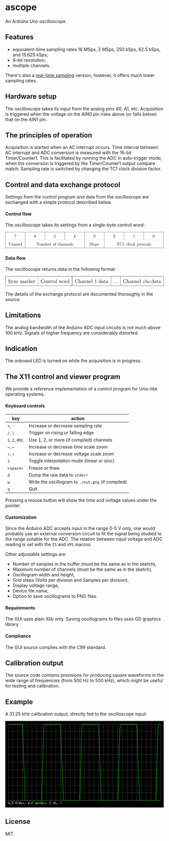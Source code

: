 # ascope
An Arduino Uno oscilloscope.

## Features
* equivalent-time sampling rates 16 MSps, 2 MSps, 250 kSps, 62.5 kSps, and 15.625 kSps;
* 8-bit resolution;
* multiple channels.

There's also a [real-time sampling](../../tree/realtime) version;
however, it offers much lower sampling rates.

## Hardware setup
The oscilloscope takes its input from the analog pins A0, A1, etc.
Acquisition is triggered when the voltage on the AIN0 pin rises above (or
falls below) that on the AIN1 pin.

## The principles of operation
Acquisition is started when an AC interrupt occurs. Time interval between
AC interrupt and ADC conversion is measured with the 16-bit
Timer/Counter1. This is facilitated by running the ADC in auto-trigger
mode, when the conversion is triggered by the Timer/Counter1 output
compare match. Sampling rate is switched by changing the TC1 clock
division factor.

## Control and data exchange protocol
Settings from the control program and data from the oscilloscope are
exchanged with a simple protocol described below.

#### Control flow
The oscilloscope takes its settings from a single-byte control word:

![](docs/cw.svg)

#### Data flow
The oscilloscope returns data in the following format:

![](docs/data.svg)

The details of the exchange protocol are documented thoroughly in the
source.

## Limitations
The analog bandwidth of the Arduino ADC input circuits is not much above
100 kHz. Signals of higher frequency are considerably distorted.

## Indication
The onboard LED is turned on while the acquisition is in progress.

## The X11 control and viewer program
We provide a reference implementation of a control program for Unix-like
operating systems.

#### Keyboard controls
key            | action
---------------|-------
`+`, `-`       | Increase or decrease sampling rate
`/`, `\`       | Trigger on rising or falling edge
`1`, `2`, etc. | Use 1, 2, or more (if compiled) channels
`→`, `←`       | Increase or decrease time scale zoom
`↑`, `↓`       | Increase or decrease voltage scale zoom
`i`            | Toggle interpolation mode (linear or sinc)
`<space>`      | Freeze or thaw
`d`            | Dump the raw data to `stderr`
`w`            | Write the oscillogram to `./out.png` (if compiled)
`q`            | Quit

Pressing a mouse button will show the time and voltage values under the
pointer.

#### Customization
Since the Arduino ADC accepts input in the range 0-5 V only, one would
probably use an external conversion circuit to fit the signal being
studied to the range suitable for the ADC. The relation between input
voltage and ADC reading is set with the `ZS` and `VPS` macros.

Other adjustable settings are:
* Number of samples in the buffer (must be the same as in the sketch),
* Maximum number of channels (must be the same as in the sketch),
* Oscillogram width and height,
* Grid steps (Volts per division and Samples per division),
* Display voltage range,
* Device file name,
* Option to save oscillograms to PNG files.

#### Requirements
The GUI uses plain Xlib only. Saving oscillograms to files uses GD
graphics library.

#### Compliance
The GUI source complies with the C99 standard.

## Calibration output
The source code contains provisions for producing square waveforms in
the wide range of frequencies (from 500 Hz to 500 kHz), which might be
useful for testing and calibration.

## Example
A 31.25 kHz calibration output, directly fed to the oscilloscope input:

![](docs/out.png)

## License
MIT.
